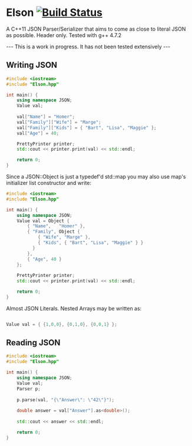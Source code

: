 Elson [![Build Status](https://travis-ci.org/pb82/Elson.png?branch=master)](https://travis-ci.org/pb82/Elson)
=====

A C++11 JSON Parser/Serializer that aims to come as close to literal JSON as
possible. Header only. Tested with g++ 4.7.2

--- This is a work in progress. It has not been tested extensively ---

Writing JSON
-------------

```c++
#include <iostream>
#include "Elson.hpp"

int main() {
    using namespace JSON;
    Value val;
    
    val["Name"] = "Homer";
    val["Family"]["Wife"] = "Marge";
    val["Family"]["Kids"] = { "Bart", "Lisa", "Maggie" };
    val["Age"] = 40;

    PrettyPrinter printer;
    std::cout << printer.print(val) << std::endl;

    return 0;
}
```

Since a JSON::Object is just a typedef'd std::map you may also use map's
initializer list constructor and write:

```c++
#include <iostream>
#include "Elson.hpp"

int main() {
    using namespace JSON;
    Value val = Object {
        { "Name",   "Homer" },
        { "Family", Object {
            { "Wife", "Marge" },
            { "Kids", { "Bart", "Lisa", "Maggie" } }
          }
        },
        { "Age", 40 }
    };
    
    PrettyPrinter printer;    
    std::cout << printer.print(val) << std::endl;

    return 0;
}
```

Almost JSON Literals. Nested Arrays may be written as:

```c++

Value val = { {1,0,0}, {0,1,0}, {0,0,1} };

```


Reading JSON
-------------

```c++
#include <iostream>
#include "Elson.hpp"

int main() {
    using namespace JSON;
    Value val;
    Parser p;
    
    p.parse(val, "{\"Answer\": \"42\"}");
    
    double answer = val["Answer"].as<double>();
    
    std::cout << answer << std::endl;

    return 0;
}
```
